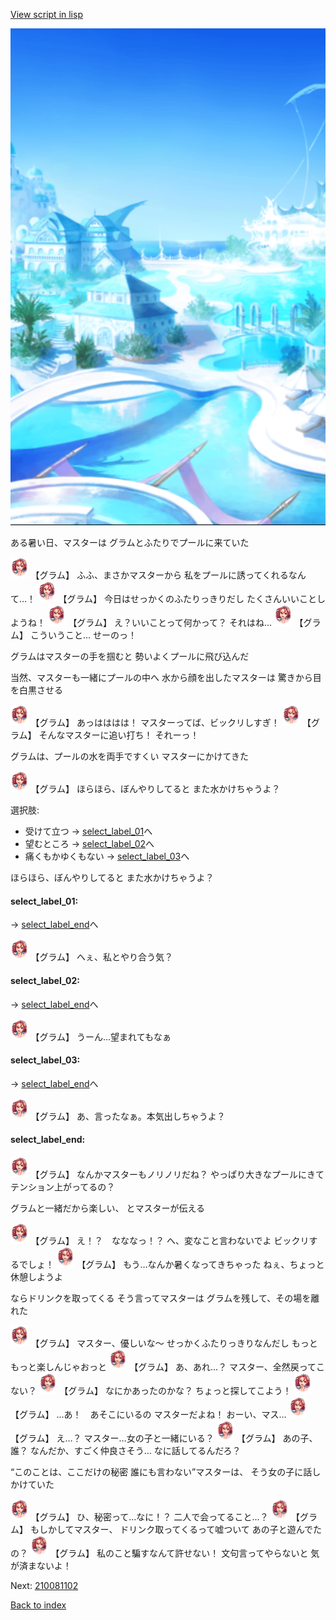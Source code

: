 [View script in lisp](../scripts/210081101.txt)

![sea_resort_day.png](../images/backgrounds/sea_resort_day.png)

ある暑い日、マスターは
グラムとふたりでプールに来ていた

<img src="../images/units/2100811.png" alt="2100811.png" height="34"/>
【グラム】
ふふ、まさかマスターから
私をプールに誘ってくれるなんて…！

<img src="../images/units/2100811.png" alt="2100811.png" height="34"/>
【グラム】
今日はせっかくのふたりっきりだし
たくさんいいことしようね！

<img src="../images/units/2100811.png" alt="2100811.png" height="34"/>
【グラム】
え？いいことって何かって？
それはね…

<img src="../images/units/2100811.png" alt="2100811.png" height="34"/>
【グラム】
こういうこと…
せーのっ！

グラムはマスターの手を掴むと
勢いよくプールに飛び込んだ

当然、マスターも一緒にプールの中へ
水から顔を出したマスターは
驚きから目を白黒させる

<img src="../images/units/2100811.png" alt="2100811.png" height="34"/>
【グラム】
あっはははは！
マスターってば、ビックリしすぎ！

<img src="../images/units/2100811.png" alt="2100811.png" height="34"/>
【グラム】
そんなマスターに追い打ち！
それーっ！

グラムは、プールの水を両手ですくい
マスターにかけてきた

<img src="../images/units/2100811.png" alt="2100811.png" height="34"/>
【グラム】
ほらほら、ぼんやりしてると
また水かけちゃうよ？

選択肢:
- 受けて立つ → [select_label_01](#select_label_01)へ
- 望むところ → [select_label_02](#select_label_02)へ
- 痛くもかゆくもない → [select_label_03](#select_label_03)へ

ほらほら、ぼんやりしてると
また水かけちゃうよ？

#### select_label_01:
 → [select_label_end](#select_label_end)へ

<img src="../images/units/2100811.png" alt="2100811.png" height="34"/>
【グラム】
へぇ、私とやり合う気？

#### select_label_02:
 → [select_label_end](#select_label_end)へ

<img src="../images/units/2100811.png" alt="2100811.png" height="34"/>
【グラム】
うーん…望まれてもなぁ

#### select_label_03:
 → [select_label_end](#select_label_end)へ

<img src="../images/units/2100811.png" alt="2100811.png" height="34"/>
【グラム】
あ、言ったなぁ。本気出しちゃうよ？

#### select_label_end:

<img src="../images/units/2100811.png" alt="2100811.png" height="34"/>
【グラム】
なんかマスターもノリノリだね？
やっぱり大きなプールにきて
テンション上がってるの？

グラムと一緒だから楽しい、
とマスターが伝える

<img src="../images/units/2100811.png" alt="2100811.png" height="34"/>
【グラム】
え！？　なななっ！？
へ、変なこと言わないでよ
ビックリするでしょ！

<img src="../images/units/2100811.png" alt="2100811.png" height="34"/>
【グラム】
もう…なんか暑くなってきちゃった
ねぇ、ちょっと休憩しようよ

ならドリンクを取ってくる
そう言ってマスターは
グラムを残して、その場を離れた

<img src="../images/units/2100811.png" alt="2100811.png" height="34"/>
【グラム】
マスター、優しいな～
せっかくふたりっきりなんだし
もっともっと楽しんじゃおっと

<img src="../images/units/2100811.png" alt="2100811.png" height="34"/>
【グラム】
あ、あれ…？
マスター、全然戻ってこない？

<img src="../images/units/2100811.png" alt="2100811.png" height="34"/>
【グラム】
なにかあったのかな？
ちょっと探してこよう！

<img src="../images/units/2100811.png" alt="2100811.png" height="34"/>
【グラム】
…あ！　あそこにいるの
マスターだよね！
おーい、マス…

<img src="../images/units/2100811.png" alt="2100811.png" height="34"/>
【グラム】
え…？
マスター…女の子と一緒にいる？

<img src="../images/units/2100811.png" alt="2100811.png" height="34"/>
【グラム】
あの子、誰？
なんだか、すごく仲良さそう…
なに話してるんだろ？

“このことは、ここだけの秘密
誰にも言わない”マスターは、
そう女の子に話しかけていた

<img src="../images/units/2100811.png" alt="2100811.png" height="34"/>
【グラム】
ひ、秘密って…なに！？
二人で会ってること…？

<img src="../images/units/2100811.png" alt="2100811.png" height="34"/>
【グラム】
もしかしてマスター、
ドリンク取ってくるって嘘ついて
あの子と遊んでたの？

<img src="../images/units/2100811.png" alt="2100811.png" height="34"/>
【グラム】
私のこと騙すなんて許せない！
文句言ってやらないと
気が済まないよ！

Next: [210081102](210081102.md)

[Back to index](index.md)

